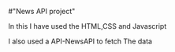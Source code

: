 #"News API project"

In this I have used the HTML,CSS and Javascript

I also used a API-NewsAPI to fetch The data
